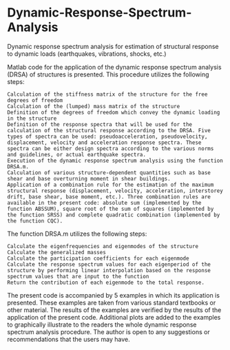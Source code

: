 # Dynamic-Response-Spectrum-Analysis
Dynamic response spectrum analysis for estimation of structural response to dynamic loads (earthquakes, vibrations, shocks, etc.)


Matlab code for the application of the dynamic response spectrum analysis (DRSA) of structures is presented. This procedure utilizes the following steps:

    Calculation of the stiffness matrix of the structure for the free degrees of freedom
    Calculation of the (lumped) mass matrix of the structure
    Definition of the degrees of freedom which convey the dynamic loading in the structure
    Definition of the response spectra that will be used for the calculation of the structural response according to the DRSA. Five types of spectra can be used: pseudoacceleration, pseudovelocity, displacement, velocity and acceleration response spectra. These spectra can be either design spectra according to the various norms and guidelines, or actual earthquake spectra.
    Execution of the dynamic response spectrum analysis using the function DRSA.m.
    Calculation of various structure-dependent quantities such as base shear and base overturning moment in shear buildings.
    Application of a combination rule for the estimation of the maximum structural response (displacement, velocity, acceleration, interstorey drift, base shear, base moment, etc.). Three combination rules are available in the present code: absolute sum (implemented by the function ABSSUM), square root of the sum of squares (implemented by the function SRSS) and complete quadratic combination (implemented by the function CQC). 

The function DRSA.m utilizes the following steps:

    Calculate the eigenfrequencies and eigenmodes of the structure
    Calculate the generalized masses
    Calculate the participation coefficients for each eigenmode
    Calculate the response spectrum values for each eigenperiod of the structure by performing linear interpolation based on the response spectrum values that are input to the function
    Return the contribution of each eigenmode to the total response.

The present code is accompanied by 5 examples in which its application is presented. These examples are taken from various standard textbooks or other material. The results of the examples are verified by the results of the application of the present code.
Additional plots are added to the examples to graphically illustrate to the readers the whole dynamic response spectrum analysis procedure. 
The author is open to any suggestions or recommendations that the users may have.
